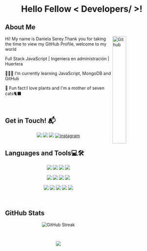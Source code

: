 <h1 align="center"> Hello Fellow < Developers/ >!</h1>
<h2> About Me </h2>
<img width="30%" align="right" alt="Github" src= "https://media.giphy.com/media/v1.Y2lkPTc5MGI3NjExbWNrOHV1NnJldHF4YzljeTh3NDdkYTVjbzlvdTZyNjkzbzdqZGdrNiZlcD12MV9pbnRlcm5hbF9naWZfYnlfaWQmY3Q9cw/ZvdMvotcDUKTrBI2w5/giphy.gif"/> 
<div><p>Hi! My name is Daniela Serey.Thank you for taking the time to view my GitHub Profile, welcome to my world</p>
<p> Full Stack JavaScript | Ingeniera en administración | Huertera</p>

👩🏼‍💻 I’m currently learning JavaScript, MongoDB and GitHub
  
🌱 Fun fact:I love plants and I'm a mother of seven cats🐈‍⬛

<br>
<h2>Get in Touch! 📬</h2>
<p align="center">
<a target="_blank" href="https://www.linkedin.com/in/dserey/"><img src="https://img.shields.io/badge/-LinkedIn-000000?style=for-the-badge&logo=Linkedin&logoColor=white"></img></a>
<a target="_blank" href="mailto:dsereycamus@gmail.com"
><img src="https://img.shields.io/badge/-Gmail-000000?style=for-the-badge&logo=gmail&logoColor=white"></img></a>
<a target="_blank" href="https://github.com/dsereycamus"
><img src="https://img.shields.io/badge/-GitHub-000000?style=for-the-badge&logo=Github&logoColor=white"></img></a>
  <a href="https://instagram.com/dnla_sry" target="_blank">
<img src=https://img.shields.io/badge/Instagram-000000?style=for-the-badge&logo=instagram&logoColor=white alt=instagram style="margin-bottom: 5px;" />
</a>
</p>

<h2>Languages and Tools💻🛠</h2>
<p align="center">
<a target="_blank" href="https://github.com/dsereycamus"><img src="https://img.shields.io/badge/-HTML-000000?style=for-the-badge&logo=HTML5&logoColor=E34F26"></img></a>
<a target="_blank" href="https://github.com/dsereycamus"><img src="https://img.shields.io/badge/-CSS-000000?style=for-the-badge&logo=CSS3&logoColor=1572B6"></img></a>
<a target="_blank" href="https://github.com/dsereycamus"><img src="https://img.shields.io/badge/-Bootstrap-000000?style=for-the-badge&logo=bootstrap&logoColor=7952B3"></img></a>
<a target="_blank" href="https://github.com/dsereycamus"><img src="https://img.shields.io/badge/-JavaScript-000000?style=for-the-badge&logo=JavaScript&logoColor=F7DF1E"></img></a>
</p>
<p align="center">
<a target="_blank" href="https://github.com/dsereycamus"><img src="https://img.shields.io/badge/-MongoDB-000000?style=for-the-badge&logo=MongoDB&logoColor=47A248"></img></a>
<a target="_blank" href="https://github.com/dsereycamus"><img src="https://img.shields.io/badge/-ExpressJS-000000?style=for-the-badge&logo=Express&logoColor=white"></img></a>
<a target="_blank" href="https://github.com/dsereycamus"><img src="https://img.shields.io/badge/-React-000000?style=for-the-badge&logo=React&logoColor=61DAFB"></img></a>
<a target="_blank" href="https://github.com/dsereycamus"><img src="https://img.shields.io/badge/-Node.js-000000?style=for-the-badge&logo=node.js&logoColor=339933"></img></a>
</p>
<p align="center">
<a target="_blank" href="https://github.com/dsereycamus"><img src="https://img.shields.io/badge/-Git-000000?style=for-the-badge&logo=Git&logoColor=F05032"></img></a>
<a target="_blank" href="https://github.com/dsereycamus"><img src="https://img.shields.io/badge/-Postman-000000?style=for-the-badge&logo=Postman&logoColor=FF6C37"></img></a>
<a target="_blank" href="https://github.com/dsereycamus"><img src="https://img.shields.io/badge/-Jira-000000?style=for-the-badge&logo=jira&logoColor=0052CC"></img></a>
<a target="_blank" href="https://github.com/dsereycamus"><img src="https://img.shields.io/badge/-Miro-000000?style=for-the-badge&logo=miro&logoColor=white"></img></a>
<a target="_blank" href="https://github.com/dsereycamus"><img src="https://img.shields.io/badge/Visual%20Studio%20Code-000000.svg?style=for-the-badge&logo=visual-studio-code&logoColor=007ACC""></img></a>
</p>
<br>

<h2>GitHub Stats</h2>
<p align="center"><img src="https://github-readme-streak-stats.herokuapp.com?user=dsereycamus&theme=transparent" alt="GitHub Streak" /></p>
&nbsp;<p align="center"><img src="https://github-readme-stats.vercel.app/api?username=dsereycamus&show_icons=true&theme=light&locale=en&rank_icon=github"/></p>

<!--   
<a href="mailto:dsereycamus@gmail.com"><img src="https://img.shields.io/badge/-dsereycamus@gmail.com-D14836?style=for-the-badge&logo=Gmail&logoColor=white"/></a>
**Github Stats:**
<p>
 <img src="https://github-readme-stats.vercel.app/api/top-langs/?username=dsereycamus&count_private=true&theme=ligth">
 <p align="center">
  <a href="https://github.com/DenverCoder1/readme-typing-svg"><img src="https://readme-typing-svg.herokuapp.com?font=Time+New+Roman&color=cyan&size=25&center=true&vCenter=true&width=600&height=100&lines=Welcome+to+my+Github+profile;Full+Stack+Developer;Love+to+learn+new+stuffs..<3"></a>
</p>
</p>-->
   

